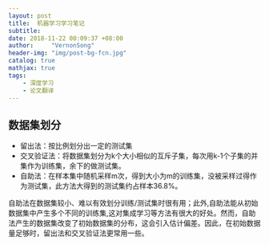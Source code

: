 ```yaml
---
layout: post
title:  机器学习学习笔记
subtitle: 
date: 2018-11-22 00:09:37 +08:00
author:     "VernonSong"
header-img: "img/post-bg-fcn.jpg"
catalog: true
mathjax: true
tags:
    - 深度学习
    - 论文翻译
---
```


## 数据集划分
- 留出法：按比例划分出一定的测试集
- 交叉验证法：将数据集划分为k个大小相似的互斥子集，每次用k-1个子集的并集作为训练集，余下的做测试集。
- 自助法：在样本集中随机采样m次，得到大小为m的训练集，没被采样过得作为测试集，此方法大得到的测试集约占样本36.8%。

自助法在数据集较小、难以有效划分训练/测试集时很有用；此外,自助法能从初始数据集中产生多个不同的训练集,这对集成学习等方法有很大的好处。然而，自助法产生的数据集改变了初始数据集的分布，这会引入估计偏差。因此，在初始数据量足够时，留出法和交叉验证法更常用一些。
